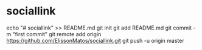 # sociallink
echo "# sociallink" >> README.md
git init
git add README.md
git commit -m "first commit"
git remote add origin https://github.com/ElissonMatos/sociallink.git
git push -u origin master
